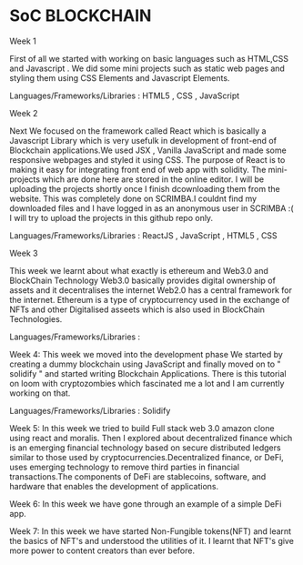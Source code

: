 # SoC BLOCKCHAIN

Week 1


First of all we started with working on basic languages such as HTML,CSS and Javascript . We did some mini projects such as static web pages and styling them using CSS Elements and Javascript Elements.

Languages/Frameworks/Libraries : HTML5 , CSS , JavaScript

Week 2


Next We focused on the framework called React which is basically a Javascript Library which is very usefulk in development of front-end of Blockchain applications.We used JSX , Vanilla JavaScript and made some responsive webpages and styled it using CSS. The purpose of React is to making it easy for integrating front end of web app with solidity. The mini-projects which are done here are stored in the online editor. I will be uploading the projects shortly once I finish dcownloading them from the website. This was completely done on SCRIMBA.I couldnt find my downloaded files and I have logged in as an anonymous user in SCRIMBA :( I will try to upload the projects in this github repo only.

Languages/Frameworks/Libraries : ReactJS , JavaScript , HTML5 , CSS

Week 3 


This week we learnt about what exactly is ethereum and Web3.0 and BlockChain Technology Web3.0 basically provides digital ownership of assets and it decentralises the internet Web2.0 has a central framework for the internet. Ethereum is a type of cryptocurrency used in the exchange of NFTs and other Digitalised asseets which is also used in BlockChain Technologies.

Languages/Frameworks/Libraries :


Week 4:
This week we moved into the development phase We started by creating a dummy blockchain using JavaScript and finally moved on to " solidify " and started writing Blockchain Applications. There is this tutorial on loom with cryptozombies which fascinated me a lot and I am currently working on that.

Languages/Frameworks/Libraries : Solidify

Week 5:
In this week we tried to build Full stack web 3.0 amazon clone using react and moralis. Then I explored about decentralized finance which is an emerging financial technology based on secure distributed ledgers similar to those used by cryptocurrencies.Decentralized finance, or DeFi, uses emerging technology to remove third parties in financial transactions.The components of DeFi are stablecoins, software, and hardware that enables the development of applications.

Week 6:
In this week we have gone through an example of a simple DeFi app.

Week 7:
In this week we have started Non-Fungible tokens(NFT) and learnt the basics of NFT's and understood the utilities of it. I learnt that NFT's give more power to content creators than ever before.


